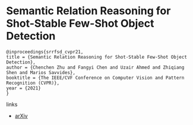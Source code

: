 # Semantic Relation Reasoning for Shot-Stable Few-Shot Object Detection

```
@inproceedings{srrfsd_cvpr21,
title = {Semantic Relation Reasoning for Shot-Stable Few-Shot Object Detection},
author = {Chenchen Zhu and Fangyi Chen and Uzair Ahmed and Zhiqiang Shen and Marios Savvides},
booktitle = {The IEEE/CVF Conference on Computer Vision and Pattern Recognition (CVPR)},
year = {2021}
}
```

links
- [arXiv](https://arxiv.org/abs/2103.01903)
